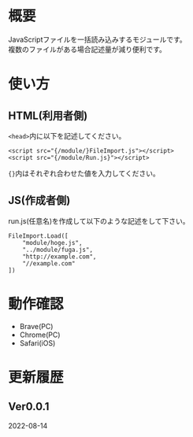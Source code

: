 # 概要
JavaScriptファイルを一括読み込みするモジュールです。  
複数のファイルがある場合記述量が減り便利です。  

# 使い方

## HTML(利用者側)
`<head>`内に以下を記述してください。  
```
<script src="{/module/}FileImport.js"></script>
<script src="{/module/Run.js}"></script>
```
`{}`内はそれぞれ合わせた値を入力してください。  

## JS(作成者側)
run.js(任意名)を作成して以下のような記述をして下さい。  
```
FileImport.Load([
    "module/hoge.js",
    "../module/fuga.js",
    "http://example.com",
    "//example.com"
])
```
<!-- head内に記述する。 -->
# 動作確認
- Brave(PC)
- Chrome(PC)
- Safari(iOS)

# 更新履歴

## Ver0.0.1
2022-08-14  

<!--
# 製作時間

## FileImport.js
Ver0.0.1
2022-08-14 200min
-->
